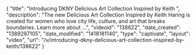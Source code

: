 {
    "title": "Introducing DKNY Delicious Art Collection Inspired by Keith ",
    "description": "The new Delicious Art Collection Inspired by Keith Haring is created for women who love city life, culture, and art that breaks boundaries. Learn more about ...",
    "videoid": "138622",
    "date_created": "1389297105",
    "date_modified": "1418181140",
    "type": "captivate",
    "layout": "video",
    "url": "\/v\/introducing-dkny-delicious-art-collection-inspired-by-keith\/138622"
}